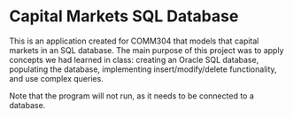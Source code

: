 # Capital Markets SQL Database
This is an application created for COMM304 that models that capital markets in an SQL database.
The main purpose of this project was to apply concepts we had learned in class: creating an Oracle SQL database, populating the database, implementing insert/modify/delete functionality, and use complex queries.

Note that the program will not run, as it needs to be connected to a database.
